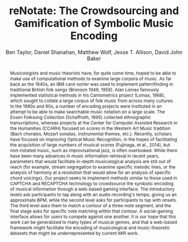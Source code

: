 --- 
  title: "reNotate: The Crowdsourcing and Gamification of Symbolic Music Encoding" 
  abstract: "Musicologists and music theorists have, for quite some time, hoped to be able to make use of computational methods to examine large corpora of music. As far back as the 1940s, an IBM card-sorter was used to implement patternfinding in traditional British folk songs (Bronson 1949, 1959). Alan Lomax famously implemented statistical methods in his Cantometrics project (Lomax, 1968), which sought to collate a large corpus of folk music from across many cultures. In the 1980s and 90s, a number of encoding projects were instituted in an attempt to be able to make searchable music notation on a large scale. The Essen Folksong Collection (Schaffrath, 1995) collected ethnographic transcriptions, whereas projects at the Center for Computer Assisted Research in the Humanities (CCARH) focused on scores in the Western Art Music tradition (Bach chorales, Mozart sonatas, instrumental themes, etc.). Recently, scholars have focused on improving Optical Music Recognition, in the hopes of facilitating the acquisition of large numbers of musical scores (Fujinaga, et al., 2014), but non-notated music, such as improvisational jazz, is often overlooked. While there have been many advances in music information retrieval in recent years, parameters that would facilitate in-depth musicological analysis are still out of reach (for example, stream segregation to examine specific melodic lines, or the analysis of harmony at a resolution that would allow for an analysis of specific chord voicings). Our project seeks to implement methods similar to those used in CAPTCHA and RECAPTCHA technology to crowdsource the symbolic encoding of musical information through a web-based gaming interface. The introductory levels ask participants to tap along with an audio recording's tempo, giving us an approximate BPM, while the second level asks for participants to tap with onsets. The third level asks them to match a contour of a three-note segment, and the final stage asks for specific note matching within that contour. A social-gaming interface allows for users to compete against one another. It is our hope that this work can be generalized to many types of musical genres, and that a web-based framework might facilitate the encoding of musicological and music-theoretic datasets that might be underrepresented by current MIR work." 
  address: "Atlanta, Georgia" 
  author: "Ben Taylor, Daniel Shanahan, Matthew Wolf, Jesse T. Allison, David John Baker" 
  booktitle: "Proceedings of the International Web Audio Conference" 
  editor: "Jason Freeman, Alexander Lerch, Matthew Paradis" 
  month: "Proceedings of the International Web Audio Conference"
  pages: "2016" 
  publisher: "Georgia Tech" 
  series: "WAC '16"
  type: "Talk"  
  year: "2016" 
  id: "2016_EA_34" 
  tags: year2016
  media: https://smartech.gatech.edu/bitstream/handle/1853/54658/renotate_video.html?sequence=5&isAllowed=y 
  pdflink: /_data/papers/pdf/2016/2016_34.pdf
  ISSN: 2663-5844
---